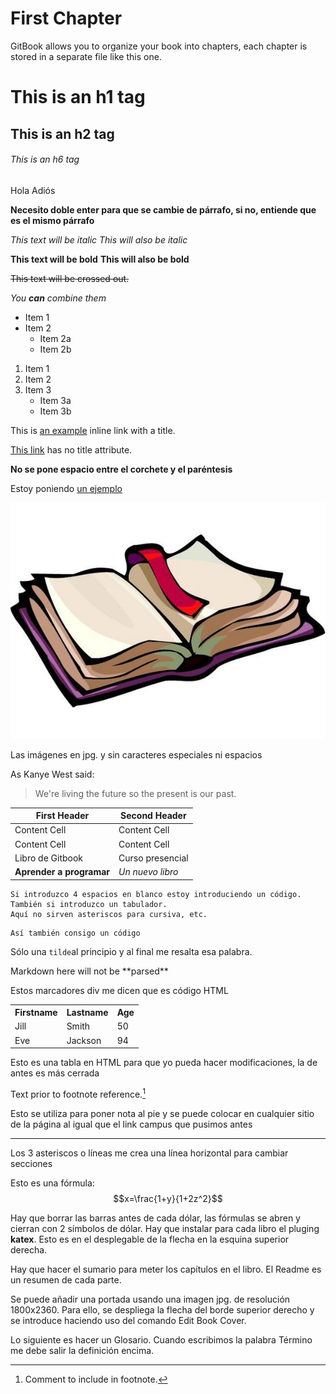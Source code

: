 # First Chapter

GitBook allows you to organize your book into chapters, each chapter is stored in a separate file like this one.

# This is an h1 tag
## This is an h2 tag
###### This is an h6 tag

Hola
Adiós

**Necesito doble enter para que se cambie de párrafo, si no, entiende que es el mismo párrafo**

*This text will be italic*
_This will also be italic_

**This text will be bold**
__This will also be bold__

~~This text will be crossed out.~~

_You **can** combine them_


* Item 1
* Item 2
  * Item 2a
  * Item 2b


1. Item 1
2. Item 2
3. Item 3
   * Item 3a
   * Item 3b
   
   
This is [an example](http://example.com/ "Title") inline link with a title.

[This link](http://example.net/) has no title attribute.

**No se pone espacio entre el corchete y el paréntesis**

Estoy poniendo [un ejemplo][campus]

[campus]:http://campusvirtual.ull.es/ "Campus Virtual ULL"


![Libro](/assets/libro.jpg)

Las imágenes en jpg. y sin caracteres especiales ni espacios

As Kanye West said:

> We're living the future so the present is our past.


| First Header  | Second Header |
| ------------- | ------------- |
| Content Cell  | Content Cell  |
| Content Cell  | Content Cell  |
|Libro de Gitbook|Curso presencial|
|**Aprender a programar**|*Un nuevo libro*|

    Si introduzco 4 espacios en blanco estoy introduciendo un código.
    También si introduzco un tabulador.
    Aquí no sirven asteriscos para cursiva, etc.
    
```
Así también consigo un código
```

Sólo una `tilde`al principio y al final me resalta esa palabra.

<div>
Markdown here will not be **parsed**
</div>

Estos marcadores div me dicen que es código HTML

<table style="width:100%">
  <tr>
    <th>Firstname</th>
    <th>Lastname</th> 
    <th>Age</th>
  </tr>
  <tr>
    <td>Jill</td>
    <td>Smith</td> 
    <td>50</td>
  </tr>
  <tr>
    <td>Eve</td>
    <td>Jackson</td> 
    <td>94</td>
  </tr>
</table>

Esto es una tabla en HTML para que yo pueda hacer modificaciones, la de antes es más cerrada

Text prior to footnote reference.[^2]

[^2]: Comment to include in footnote.


Esto se utiliza para poner nota al pie y se puede colocar en cualquier sitio de la página al igual que el link campus que pusimos antes

***
Los 3 asteriscos o líneas me crea una línea horizontal para cambiar secciones

Esto es una fórmula: 
$$x=\frac{1+y}{1+2z^2}$$

Hay que borrar las barras antes de cada dólar, las fórmulas se abren y cierran con 2 símbolos de dólar. Hay que instalar para cada libro el pluging **katex**. Esto es en el desplegable de la flecha en la esquina superior derecha.

Hay que hacer el sumario para meter los capítulos en el libro. El Readme es un resumen de cada parte.

Se puede añadir una portada usando una imagen jpg. de resolución 1800x2360. Para ello, se despliega la flecha del borde superior derecho y se introduce haciendo uso del comando Edit Book Cover.

Lo siguiente es hacer un Glosario. Cuando escribimos la palabra Término me debe salir la definición encima.






